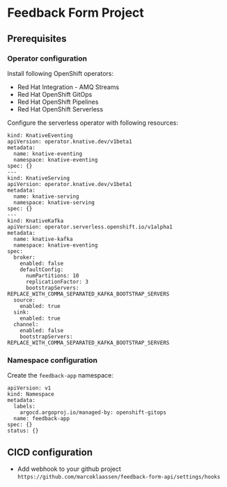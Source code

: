 # Feedback Form Project


## Prerequisites

### Operator configuration

Install following OpenShift operators:

* Red Hat Integration - AMQ Streams
* Red Hat OpenShift GitOps
* Red Hat OpenShift Pipelines
* Red Hat OpenShift Serverless

Configure the serverless operator with following resources:

```
kind: KnativeEventing
apiVersion: operator.knative.dev/v1beta1
metadata:
  name: knative-eventing
  namespace: knative-eventing
spec: {}
---
kind: KnativeServing
apiVersion: operator.knative.dev/v1beta1
metadata:
  name: knative-serving
  namespace: knative-serving
spec: {}
---
kind: KnativeKafka
apiVersion: operator.serverless.openshift.io/v1alpha1
metadata:
  name: knative-kafka
  namespace: knative-eventing
spec:
  broker:
    enabled: false
    defaultConfig:
      numPartitions: 10
      replicationFactor: 3
      bootstrapServers: REPLACE_WITH_COMMA_SEPARATED_KAFKA_BOOTSTRAP_SERVERS
  source:
    enabled: true
  sink:
    enabled: true
  channel:
    enabled: false
    bootstrapServers: REPLACE_WITH_COMMA_SEPARATED_KAFKA_BOOTSTRAP_SERVERS
```

### Namespace configuration

Create the `feedback-app` namespace:

```
apiVersion: v1
kind: Namespace
metadata:
  labels:
    argocd.argoproj.io/managed-by: openshift-gitops
  name: feedback-app
spec: {}
status: {}
```

## CICD configuration

* Add webhook to your github project `https://github.com/marcoklaassen/feedback-form-api/settings/hooks`
